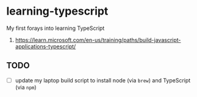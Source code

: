 # learning-typescript

My first forays into learning TypeScript

1. https://learn.microsoft.com/en-us/training/paths/build-javascript-applications-typescript/

## TODO

- [ ] update my laptop build script to install node (via `brew`) and TypeScript (via `npm`)
